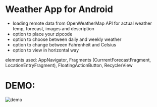 # Weather App for Android 
- loading remote data from OpenWeatherMap API for actual weather temp, forecast, images and description
- option to place your zipcode
- option to choose between daily and weekly weather
- option to change between Fahrenheit and Celsius
- option to view in horizontal way

elements used: AppNavigator, Fragments (CurrrentForecastFragment, LocationEntryFragment), FloatingActionButton, RecyclerView 

# DEMO:

![demo](https://user-images.githubusercontent.com/35482401/103404052-1ee35000-4b07-11eb-9d40-604c0b37643a.gif)
